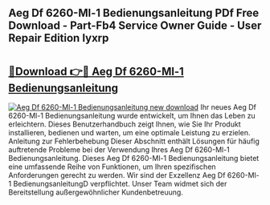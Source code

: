 ## Aeg Df 6260-Ml-1 Bedienungsanleitung PDf Free Download - Part-Fb4 Service Owner Guide - User Repair Edition Iyxrp

# <h2><a href="http://df5rwtf.blite.top/?on=Aeg+Df+6260-Ml-1+Bedienungsanleitung">🔗Download 👉🔴 Aeg Df 6260-Ml-1 Bedienungsanleitung</a></h2>

[![Aeg Df 6260-Ml-1 Bedienungsanleitung new download](https://i.imgur.com/lujVjoI.png)](http://df5rwtf.blite.top/?on=Aeg+Df+6260-Ml-1+Bedienungsanleitung)
Ihr neues Aeg Df 6260-Ml-1 Bedienungsanleitung wurde entwickelt, um Ihnen das Leben zu erleichtern. Dieses Benutzerhandbuch zeigt Ihnen, wie Sie Ihr Produkt installieren, bedienen und warten, um eine optimale Leistung zu erzielen. Anleitung zur Fehlerbehebung Dieser Abschnitt enthält Lösungen für häufig auftretende Probleme bei der Verwendung Ihres Aeg Df 6260-Ml-1 Bedienungsanleitung. Dieses Aeg Df 6260-Ml-1 Bedienungsanleitung bietet eine umfassende Reihe von Funktionen, um Ihren spezifischen Anforderungen gerecht zu werden. Wir sind der Exzellenz Aeg Df 6260-Ml-1 BedienungsanleitungD verpflichtet. Unser Team widmet sich der Bereitstellung außergewöhnlicher Kundenbetreuung.
